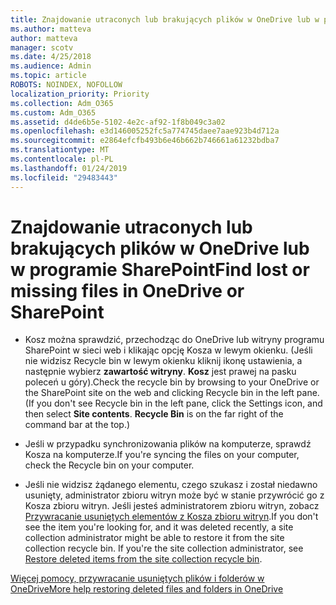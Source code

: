 ```yaml
---
title: Znajdowanie utraconych lub brakujących plików w OneDrive lub w programie SharePoint
ms.author: matteva
author: matteva
manager: scotv
ms.date: 4/25/2018
ms.audience: Admin
ms.topic: article
ROBOTS: NOINDEX, NOFOLLOW
localization_priority: Priority
ms.collection: Adm_O365
ms.custom: Adm_O365
ms.assetid: d4de6b5e-5102-4e2c-af92-1f8b049c3a02
ms.openlocfilehash: e3d146005252fc5a774745daee7aae923b4d712a
ms.sourcegitcommit: e2864efcfb493b6e46b662b746661a61232bdba7
ms.translationtype: MT
ms.contentlocale: pl-PL
ms.lasthandoff: 01/24/2019
ms.locfileid: "29483443"
---
```

# <a name="find-lost-or-missing-files-in-onedrive-or-sharepoint"></a><span data-ttu-id="0d0b9-102">Znajdowanie utraconych lub brakujących plików w OneDrive lub w programie SharePoint</span><span class="sxs-lookup"><span data-stu-id="0d0b9-102">Find lost or missing files in OneDrive or SharePoint</span></span>

- <span data-ttu-id="0d0b9-p101">Kosz można sprawdzić, przechodząc do OneDrive lub witryny programu SharePoint w sieci web i klikając opcję Kosza w lewym okienku. (Jeśli nie widzisz Recycle bin w lewym okienku kliknij ikonę ustawienia, a następnie wybierz **zawartość witryny**. **Kosz** jest prawej na pasku poleceń u góry).</span><span class="sxs-lookup"><span data-stu-id="0d0b9-p101">Check the recycle bin by browsing to your OneDrive or the SharePoint site on the web and clicking Recycle bin in the left pane. (If you don't see Recycle bin in the left pane, click the Settings icon, and then select **Site contents**. **Recycle Bin** is on the far right of the command bar at the top.)</span></span> 
    
- <span data-ttu-id="0d0b9-106">Jeśli w przypadku synchronizowania plików na komputerze, sprawdź Kosza na komputerze.</span><span class="sxs-lookup"><span data-stu-id="0d0b9-106">If you're syncing the files on your computer, check the Recycle bin on your computer.</span></span> 
    
- <span data-ttu-id="0d0b9-p102">Jeśli nie widzisz żądanego elementu, czego szukasz i został niedawno usunięty, administrator zbioru witryn może być w stanie przywrócić go z Kosza zbioru witryn. Jeśli jesteś administratorem zbioru witryn, zobacz [Przywracanie usuniętych elementów z Kosza zbioru witryn](https://go.microsoft.com/fwlink/?linkid=866439).</span><span class="sxs-lookup"><span data-stu-id="0d0b9-p102">If you don't see the item you're looking for, and it was deleted recently, a site collection administrator might be able to restore it from the site collection recycle bin. If you're the site collection administrator, see [Restore deleted items from the site collection recycle bin](https://go.microsoft.com/fwlink/?linkid=866439).</span></span>
    
[<span data-ttu-id="0d0b9-109">Więcej pomocy, przywracanie usuniętych plików i folderów w OneDrive</span><span class="sxs-lookup"><span data-stu-id="0d0b9-109">More help restoring deleted files and folders in OneDrive</span></span>](https://go.microsoft.com/fwlink/?linkid=872872)
  

